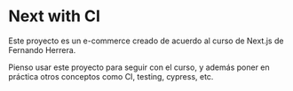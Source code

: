 # Next with CI

Este proyecto es un e-commerce creado de acuerdo al curso de Next.js de Fernando Herrera.

Pienso usar este proyecto para seguir con el curso, y además poner en práctica otros conceptos como CI, testing, cypress, etc. 
